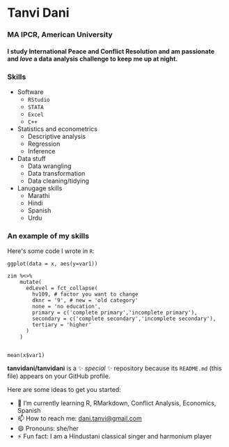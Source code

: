 # Tanvi Dani
### MA IPCR, American University

#### I study International Peace and Conflict Resolution and am passionate and *love* a data analysis challenge to keep me up at night.

### Skills 
- Software 
  - `RStudio`
  - `STATA`
  - `Excel`
  - `C++`
- Statistics and econometrics
  - Descriptive analysis 
  - Regression
  - Inference
- Data stuff
  - Data wrangling
  - Data transformation
  - Data cleaning/tidying
- Lanugage skills
  - Marathi
  - Hindi
  - Spanish
  - Urdu

### An example of my skills 

Here's some code I wrote in `R`:

`ggplot(data = x, aes(y=var1))`

```
zim %<>%
    mutate(
      edLevel = fct_collapse(
        hv109, # factor you want to change
        dknr = '9', # new = 'old category'
        none = 'no education',
        primary = c('complete primary','incomplete primary'),
        secondary = c('complete secondary','incomplete secondary'),
        tertiary = 'higher'
      )
    )
    
```
```
mean(x$var1)
```

**tanvidani/tanvidani** is a ✨ _special_ ✨ repository because its `README.md` (this file) appears on your GitHub profile.

Here are some ideas to get you started:

- 🌱 I’m currently learning R, RMarkdown, Conflict Analysis, Economics, Spanish
- 📫 How to reach me: dani.tanvi@gmail.com
- 😄 Pronouns: she/her
- ⚡ Fun fact: I am a Hindustani classical singer and harmonium player
